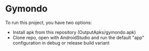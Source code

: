 # Gymondo
To run this project, you have two options:
- Install apk from this repository (OutputApks/gymondo.apk)
- Clone repo, open with AndroidStudio and run the default "app" configuration in debug or release build variant
